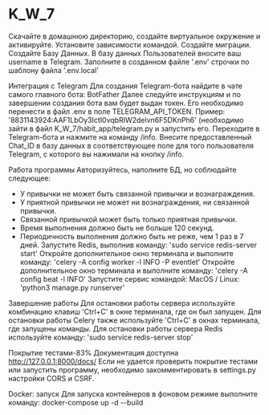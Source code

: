 # K_W_7

Скачайте в домашнюю директорию, создайте виртуальное окружение и активируйте. Установите зависимости командой.
Создайте миграции. Создайте Базу Данных. В базу данных Пользователей вносите ваш username в Telegram.
Заполните в созданном файле '.env' строчки по шаблону файла '.env.local'

Интеграция с Telegram
Для создания Telegram-бота найдите в чате самого главного бота: BotFather
Далее следуйте инструкциям и по завершении создания бота вам будет выдан токен. 
Его необходимо перенести в файл .env в поле TELEGRAM_API_TOKEN.
Пример: '8831143924:AAF1LbOy3IctI0vqbRIW2delvn6F5DKnPh6'
(необходимо зайти в файл K_W_7/habit_app/telegram.py и запустить его. Переходите в Telegram-бота и 
нажмите на команду /info. Внесите предоставленный Chat_ID в базу данных в соответствующее поле для того 
пользователя Telegram, с которого вы нажимали на кнопку /info.

Работа программы
Авторизуйтесь, наполните БД, но соблюдайте следующее:
  - У привычки не может быть связанной привычки и вознаграждения.
  - У приятной привычки не может ни вознаграждения, ни связанной привычки.
  - Связанной привычкой может быть только приятная привычки.
  - Время выполнения должно быть не больше 120 секунд.
  - Периодичность выполнения должно быть не реже, чем 1 раз в 7 дней.
Запустите Redis, выполнив команду:
'sudo service redis-server start'
Откройте дополнительное окно терминала и выполните команду:
'celery -A config worker -l INFO -P eventlet'
Откройте дополнительное окно терминала и выполните команду:
'celery -A config beat -l INFO'
Запустите сервис командой:
MacOS / Linux:
'python3 manage.py runserver'

Завершение работы
Для остановки работы сервера используйте комбинацию клавиш 'Ctrl+C' в окне терминала, где он был запущен.
Для остановки работы Celery также используйте 'Ctrl+C' в окнах терминала, где запущены команды.
Для остановки работы сервера Redis используйте команду: 'sudo service redis-server stop'

Покрытие тестами-83%
Документация доступна http://127.0.0.1:8000/docs/
Если не удается проверить покрытие тестами или запустить программу, необходимо закомментировать в 
settings.py настройки CORS и CSRF.


Docker: запуск
Для запуска контейнеров в фоновом режиме выполните команду:
docker-compose up -d --build


